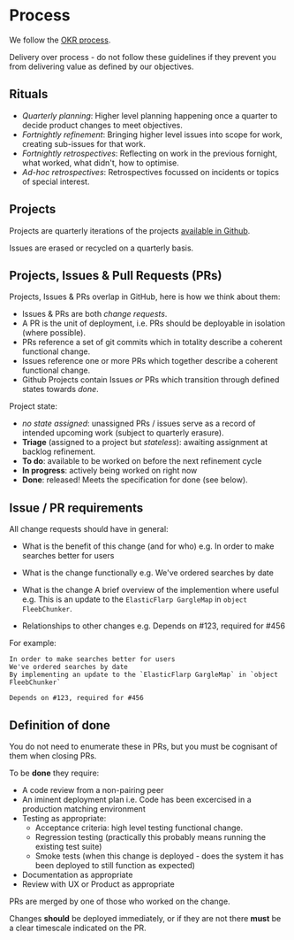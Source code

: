 # Process

We follow the [OKR process](https://en.wikipedia.org/wiki/OKR).

Delivery over process - do not follow these guidelines if they prevent you from delivering value as defined by our objectives.

## Rituals

- *Quarterly planning*: Higher level planning happening once a quarter to decide product changes to meet objectives.
- *Fortnightly refinement*: Bringing higher level issues into scope for work, creating sub-issues for that work.
- *Fortnightly retrospectives*: Reflecting on work in the previous fornight, what worked, what didn't, how to optimise.
- *Ad-hoc retrospectives*: Retrospectives focussed on incidents or topics of special interest.

## Projects

Projects are quarterly iterations of the projects [available in Github](https://github.com/wellcometrust/platform/projects).

Issues are erased or recycled on a quarterly basis.

## Projects, Issues & Pull Requests (PRs)

Projects, Issues & PRs overlap in GitHub, here is how we think about them:

- Issues & PRs are both _change requests_.
- A PR is the unit of deployment, i.e. PRs should be deployable in isolation (where possible).
- PRs reference a set of git commits which in totality describe a coherent functional change.
- Issues reference one or more PRs which together describe a coherent functional change.
- Github Projects contain Issues _or_ PRs which transition through defined states towards *done*.

Project state:

- _no state assigned_: unassigned PRs / issues serve as a record of intended upcoming work (subject to quarterly erasure).
- **Triage** (assigned to a project but _stateless_): awaiting assignment at backlog refinement.
- **To do**: available to be worked on before the next refinement cycle
- **In progress**: actively being worked on right now
- **Done**: released! Meets the specification for done (see below).

## Issue / PR requirements

All change requests should have in general:

- What is the benefit of this change (and for who)
  e.g. In order to make searches better for users
  
- What is the change functionally
  e.g. We've ordered searches by date
  
- What is the change 
  A brief overview of the implemention where useful e.g. This is an update to the `ElasticFlarp GargleMap` in `object FleebChunker`.
  
- Relationships to other changes
  e.g. Depends on #123, required for #456

For example:

```
In order to make searches better for users
We've ordered searches by date
By implementing an update to the `ElasticFlarp GargleMap` in `object FleebChunker`

Depends on #123, required for #456
```
 
## Definition of done

You do not need to enumerate these in PRs, but you must be cognisant of them when closing PRs.

To be **done** they require:

- A code review from a non-pairing peer
- An iminent deployment plan 
  i.e. Code has been excercised in a production matching environment
- Testing as appropriate:
  - Acceptance criteria: high level testing functional change.
  - Regression testing (practically this probably means running the existing test suite)
  - Smoke tests (when this change is deployed - does the system it has been deployed to still function as expected)
- Documentation as appropriate
- Review with UX or Product as appropriate

PRs are merged by one of those who worked on the change.

Changes **should** be deployed immediately, or if they are not there **must** be a clear timescale indicated on the PR.
